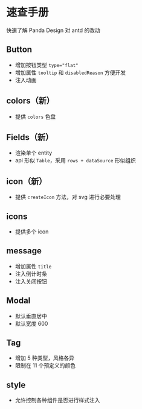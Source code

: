 # 速查手册

快速了解 Panda Design 对 antd 的改动

## Button

- 增加按钮类型 `type="flat"`
- 增加属性 `tooltip` 和 `disabledReason` 方便开发
- 注入动画

## colors（新）

- 提供 `colors` 色盘

## Fields（新）

- 渲染单个 entity
- api 形似 `Table`，采用 `rows + dataSource` 形似组织

## icon（新）

- 提供 `createIcon` 方法，对 svg 进行必要处理

## icons

- 提供多个 icon

## message

- 增加属性 `title`
- 注入倒计时条
- 注入关闭按钮

## Modal

- 默认垂直居中
- 默认宽度 600

## Tag

- 增加 5 种类型，风格各异
- 限制在 11 个预定义的颜色

## style

- 允许控制各种组件是否进行样式注入
